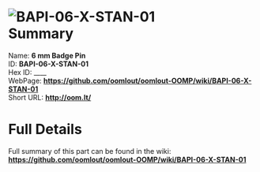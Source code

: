 
![BAPI-06-X-STAN-01](https://github.com/oomlout/oomlout-OOMP/blob/master/parts/BAPI-06-X-STAN-01/BAPI-06-X-STAN-01_420.jpg)   
Summary
=================
  
Name: __6 mm Badge Pin__    
ID: __BAPI-06-X-STAN-01__   
Hex ID: ____   
WebPage: __https://github.com/oomlout/oomlout-OOMP/wiki/BAPI-06-X-STAN-01__   
Short URL: __http://oom.lt/__   

Full Details
==========================
Full summary of this part can be found in the wiki:   
__https://github.com/oomlout/oomlout-OOMP/wiki/BAPI-06-X-STAN-01__    


